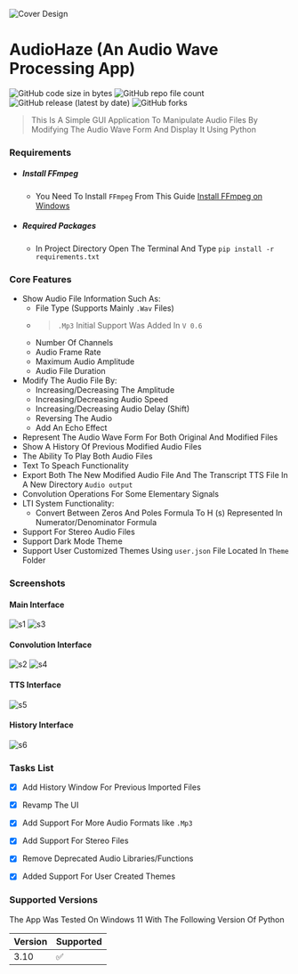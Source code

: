 ![Cover Design](https://user-images.githubusercontent.com/17945581/191078771-0af9a028-595e-4907-a32a-105166c3a42a.png)

# AudioHaze (An Audio Wave Processing App)

![GitHub code size in bytes](https://img.shields.io/github/languages/code-size/shalabycr7/Audio-Signal-Processing-App-GUI-in-Python)
![GitHub repo file count](https://img.shields.io/github/directory-file-count/shalabycr7/Audio-Signal-Processing-App-GUI-in-Python)
![GitHub release (latest by date)](https://img.shields.io/github/v/release/shalabycr7/Audio-Signal-Processing-App-GUI-in-Python)
![GitHub forks](https://img.shields.io/github/forks/shalabycr7/Audio-Signal-Processing-App-GUI-in-Python?style=social)
> This Is A Simple GUI Application To Manipulate Audio Files By Modifying The Audio Wave Form And Display It Using
> Python

### Requirements

* ##### Install FFmpeg

    * You Need To Install `FFmpeg` From This
      Guide [Install FFmpeg on Windows](<https://www.wikihow.com/Install-FFmpeg-on-Windows>)

* ##### Required Packages

    * In Project Directory Open The Terminal And Type `pip install -r requirements.txt`

### Core Features

* Show Audio File Information Such As:
    * File Type (Supports Mainly `.Wav` Files)
    * > `.Mp3` Initial Support Was Added In `V 0.6`
    * Number Of Channels
    * Audio Frame Rate
    * Maximum Audio Amplitude
    * Audio File Duration
* Modify The Audio File By:
    * Increasing/Decreasing The Amplitude
    * Increasing/Decreasing Audio Speed
    * Increasing/Decreasing Audio Delay (Shift)
    * Reversing The Audio
    * Add An Echo Effect
* Represent The Audio Wave Form For Both Original And Modified Files
* Show A History Of Previous Modified Audio Files
* The Ability To Play Both Audio Files
* Text To Speach Functionality
* Export Both The New Modified Audio File And The Transcript TTS File In A New Directory `Audio output`
* Convolution Operations For Some Elementary Signals
* LTI System Functionality:
    * Convert Between Zeros And Poles Formula To H (s) Represented In Numerator/Denominator Formula
* Support For Stereo Audio Files
* Support Dark Mode Theme
* Support User Customized Themes Using `user.json` File Located In `Theme`
  Folder

### Screenshots

#### Main Interface

![s1](https://user-images.githubusercontent.com/17945581/201343392-f82d0995-d7f6-44c7-9c82-eecbf695dfdc.png)
![s3](https://user-images.githubusercontent.com/17945581/201343489-d9844cdc-612e-4e6c-b748-052a6061b1c7.png)

#### Convolution Interface

![s2](https://user-images.githubusercontent.com/17945581/201343642-07d3f5d1-8b6b-44ba-ae51-473e6bf1ed05.png)
![s4](https://user-images.githubusercontent.com/17945581/201343647-d24cd73c-2560-4fdd-810e-983aae215934.png)

#### TTS Interface

![s5](https://user-images.githubusercontent.com/17945581/201343775-1ff48888-38b7-4153-b168-5201d9a8910d.png)

#### History Interface

![s6](https://user-images.githubusercontent.com/17945581/201343908-f86291ff-da4c-4673-97f9-99c83fb2cb2e.png)

### Tasks List

- [x] Add History Window For Previous Imported Files
- [x] Revamp The UI
- [x] Add Support For More Audio Formats like `.Mp3`
- [x] Add Support For Stereo Files
- [x] Remove Deprecated Audio Libraries/Functions
- [x] Added Support For User Created Themes


### Supported Versions

The App Was Tested On Windows 11 With The Following Version Of Python

| Version | Supported          |
|---------|--------------------|
| 3.10    | :white_check_mark: |

